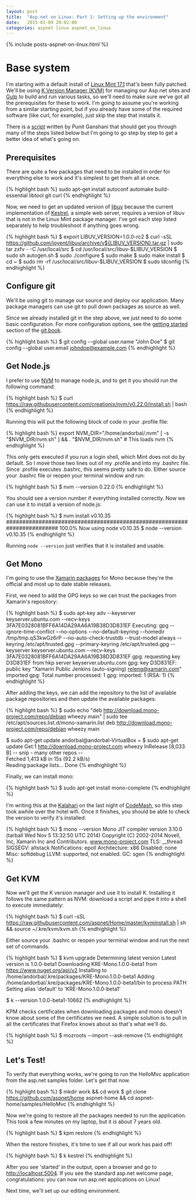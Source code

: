 ```yaml
---
layout: post
title:  "Asp.net on Linux: Part 1: Setting up the environment"
date:   2015-01-09 20:02:00
categories: aspnet linux aspnet_on_linux
---
```

{% include posts-aspnet-on-linux.html %}

Base system
===========

I'm starting with a default install of [Linux Mint 17.1](http://linuxmint.com/) that's been fully patched.  We'll be using [K Version Manager (KVM)](https://github.com/aspnet/Home/wiki/version-manager) for managing our Asp.net sites and [Gulp](http://gulpjs.com/) to build and run various tasks, so we'll need to make sure we've got all the prerequisites for these to work.  I'm going to assume you're working from a similar starting point, but if you already have some of the required software (like curl, for example), just skip the step that installs it.

There is a [script](http://www.ganshani.com/blog/2014/12/shell-script-to-setup-net-on-linux/) written by Punit Ganshani that should get you through many of the steps listed below but I'm going to go step by step to get a better idea of what's going on.

Prerequisites
-------------

There are quite a few packages that need to be installed in order for everything else to work and it's simplest to get them all at once.  

{% highlight bash %}
sudo apt-get install autoconf automake build-essential libtool git curl
{% endhighlight %}

Now, we need to get an updated version of [libuv](https://github.com/libuv/libuv) because the current implementation of [Kestrel](https://github.com/aspnet/KestrelHttpServer), a simple web server, requires a version of libuv that is not in the Linux Mint package manager.  I've got each step listed separately to help troubleshoot if anything goes wrong.

{% highlight bash %}
$ export LIBUV_VERSION=1.0.0-rc2
$ curl -sSL https://github.com/joyent/libuv/archive/v${LIBUV_VERSION}.tar.gz | sudo tar zxfv - -C /usr/local/src
$ cd /usr/local/src/libuv-$LIBUV_VERSION
$ sudo sh autogen.sh 
$ sudo ./configure
$ sudo make
$ sudo make install
$ cd ~
$ sudo rm -rf /usr/local/src/libuv-$LIBUV_VERSION
$ sudo ldconfig
{% endhighlight %}

Configure git
-----------

We'll be using git to manage our source and deploy our application.  Many package managers can use git to pull down packages as source as well.

Since we already installed git in the step above, we just need to do some basic configuration. For more configuration options, see the [getting started](http://git-scm.com/book/en/v2/Getting-Started-First-Time-Git-Setup) section of the [git book](http://git-scm.com/book/en/v2).

{% highlight bash %}
$ git config --global user.name "John Doe"
$ git config --global user.email johndoe@example.com
{% endhighlight %}

Get Node.js
-----------

I prefer to use [NVM](https://github.com/creationix/nvm) to manage node.js, and to get it you should run the following command:

{% highlight bash %}
$ curl https://raw.githubusercontent.com/creationix/nvm/v0.22.0/install.sh | bash
{% endhighlight %}

Running this will put the following block of code in your .profile file:

{% highlight bash %}
export NVM_DIR="/home/andorbal/.nvm"
[ -s "$NVM_DIR/nvm.sh" ] && . "$NVM_DIR/nvm.sh"  # This loads nvm
{% endhighlight %}

This only gets executed if you run a login shell, which Mint does not do by default.  So I move those two lines out of my .profile and into my .bashrc file.  Since .profile executes .bashrc, this seems pretty safe to do.  Either source your .bashrc file or reopen your terminal window and run:

{% highlight bash %}
$ nvm --version
0.22.0
{% endhighlight %}

You should see a version number if everything installed correctly.  Now we can use it to install a version of node.js:

{% highlight bash %}
$ nvm install v0.10.35
######################################################################## 100.0%
Now using node v0.10.35
$ node --version
v0.10.35
{% endhighlight %}

Running `node --version` just verifies that it is installed and usable.

Get Mono
--------

I'm going to use the [Xamarin packages](http://www.mono-project.com/docs/getting-started/install/linux/#debian-ubuntu-and-derivatives) for Mono because they're the official and most up to date stable releases.

First, we need to add the GPG keys so we can trust the packages from Xamarin's repository:

{% highlight bash %}
$ sudo apt-key adv --keyserver keyserver.ubuntu.com --recv-keys 3FA7E0328081BFF6A14DA29AA6A19B38D3D831EF
Executing: gpg --ignore-time-conflict --no-options --no-default-keyring --homedir /tmp/tmp.qS3kwGz6rP --no-auto-check-trustdb --trust-model always --keyring /etc/apt/trusted.gpg --primary-keyring /etc/apt/trusted.gpg --keyserver keyserver.ubuntu.com --recv-keys 3FA7E0328081BFF6A14DA29AA6A19B38D3D831EF
gpg: requesting key D3D831EF from hkp server keyserver.ubuntu.com
gpg: key D3D831EF: public key "Xamarin Public Jenkins (auto-signing) <releng@xamarin.com>" imported
gpg: Total number processed: 1
gpg:               imported: 1  (RSA: 1)
{% endhighlight %}

After adding the keys, we can add the repository to the list of available package repositories and then update the available packages:

{% highlight bash %}
$ sudo echo "deb http://download.mono-project.com/repo/debian wheezy main" | sudo tee /etc/apt/sources.list.d/mono-xamarin.list
deb http://download.mono-project.com/repo/debian wheezy main

$ sudo apt-get update
andorbal@andorbal-VirtualBox ~ $ sudo apt-get update
Get:1 http://download.mono-project.com wheezy InRelease [8,033 B]
-- snip - many other repos --             
Fetched 1,413 kB in 15s (92.2 kB/s)                                            
Reading package lists... Done
{% endhighlight %}

Finally, we can install mono:

{% highlight bash %}
$ sudo apt-get install mono-complete
{% endhighlight %}

I'm writing this at the [Kalahari](http://www.kalahariresorts.com/ohio) on the last night of [CodeMash](http://www.codemash.org), so this step took awhile over the hotel wifi.  Once it finishes, you should be able to check the version to verify it's installed:

{% highlight bash %}
$ mono --version
Mono JIT compiler version 3.10.0 (tarball Wed Nov  5 13:32:50 UTC 2014)
Copyright (C) 2002-2014 Novell, Inc, Xamarin Inc and Contributors. www.mono-project.com
  TLS:           __thread
  SIGSEGV:       altstack
  Notifications: epoll
  Architecture:  x86
  Disabled:      none
  Misc:          softdebug 
  LLVM:          supported, not enabled.
  GC:            sgen
{% endhighlight %}

Get KVM
-------

Now we'll get the K version manager and use it to install K. Installing it follows the same pattern as NVM: download a script and pipe it into a shell to execute immediately:

{% highlight bash %}
$ curl -sSL https://raw.githubusercontent.com/aspnet/Home/master/kvminstall.sh | sh && source ~/.kre/kvm/kvm.sh
{% endhighlight %}

Either source your .bashrc or reopen your terminal window and run the next set of commands.

{% highlight bash %}
$ kvm upgrade
Determining latest version
Latest version is 1.0.0-beta1
Downloading KRE-Mono.1.0.0-beta1 from https://www.nuget.org/api/v2
Installing to /home/andorbal/.kre/packages/KRE-Mono.1.0.0-beta1
Adding /home/andorbal/.kre/packages/KRE-Mono.1.0.0-beta1/bin to process PATH
Setting alias 'default' to 'KRE-Mono.1.0.0-beta1'

$ k --version
1.0.0-beta1-10662
{% endhighlight %}

KPM checks certificates when downloading packages and mono doesn't know about some of the certificates we need. A simple solution is to pull in all the certificates that Firefox knows about so that's what we'll do.

{% highlight bash %}
$ mozroots --import --ask-remove
{% endhighlight %}

Let's Test!
-----------

To verify that everything works, we're going to run the HelloMvc application from the asp.net samples folder.  Let's get that now.

{% highlight bash %}
$ mkdir work && cd work
$ git clone https://github.com/aspnet/home aspnet-home && cd aspnet-home/samples/HelloMvc
{% endhighlight %}

Now we're going to restore all the packages needed to run the application.  This took a few minutes on my laptop, but it _is_ about 7 years old.

{% highlight bash %}
$ kpm restore
{% endhighlight %}

When the restore finishes, it's time to see if all our work has paid off!

{% highlight bash %}
$ k kestrel
{% endhighlight %}

After you see 'started' in the output, open a browser and go to [http://localhost:5004](http://localhost:5004).  If you see the standard asp.net welcome page, congratulations: you can now run asp.net applications on Linux!  

Next time, we'll set up our editing environment.